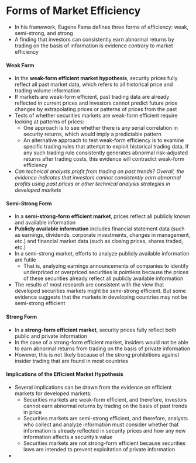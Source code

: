 # Forms of Market Efficiency
- In his framework, Eugene Fama defines three forms of efficiency: weak, semi-strong, and strong
- A finding that investors can consistently earn abnormal returns by trading on the basis of information is evidence contrary to market efficiency

#### Weak Form
- In the **weak-form efficient market hypothesis**, security prices fully reflect all past market data, which refers to all historical price and trading volume information
- If markets are weak-form efficient, past trading data are already reflected in current prices and investors cannot predict future price changes by extrapolating prices or patterns of prices from the past
- Tests of whether securities markets are weak-form efficient require looking at patterns of prices:
  - One approach is to see whether there is any serial correlation in security returns, which would imply a predictable pattern
  - An alternative approach to test weak-form efficiency is to examine specific trading rules that attempt to exploit historical trading data. If any such trading rule consistently generates abnormal risk-adjusted returns after trading costs, this evidence will contradict weak-form efficiency
- *Can technical analysts profit from trading on past trends? Overall, the evidence indicates that investors cannot consistently earn abnormal profits using past prices or other technical analysis strategies in developed markets*

#### Semi-Strong Form
- In a **semi-strong-form efficient market**, prices reflect all publicly known and available information
- **Publicly available information** includes financial statement data (such as earnings, dividends, corporate investments, changes in management, etc.) and financial market data (such as closing prices, shares traded, etc.)
- In a semi-strong market, efforts to analyze publicly available information are futile
  - That is, analyzing earnings announcements of companies to identify underpriced or overpriced securities is pointless because the prices of these securities already reflect all publicly available information
- The results of most research are consistent with the view that developed securities markets might be semi-strong efficient. But some evidence suggests that the markets in developing countries may not be semi-strong efficient

#### Strong Form
- In a **strong-form efficient market**, security prices fully reflect both public and private information
- In the case of a strong-form efficient market, insiders would not be able to earn abnormal returns from trading on the basis of private information
- However, this is not likely because of the strong prohibitions against insider trading that are found in most countries

#### Implications of the Efficient Market Hypothesis
- Several implications can be drawn from the evidence on efficient markets for developed markets:
  - Securities markets are weak-form efficient, and therefore, investors cannot earn abnormal returns by trading on the basis of past trends in price
  - Securities markets are semi-strong efficient, and therefore, analysts who collect and analyze information must consider whether that information is already reflected in security prices and how any new information affects a security’s value
  - Securities markets are not strong-form efficient because securities laws are intended to prevent exploitation of private information
- 
